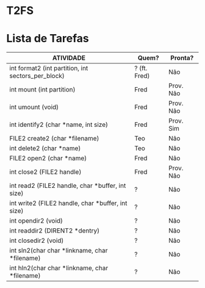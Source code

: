 # T2FS #

# Lista de Tarefas #

| ATIVIDADE                                          | Quem?      | Pronta? |
| -------------------------------------------------- | ---------- | ------- |
| int format2 (int partition, int sectors_per_block) | ? (ft. Fred) | Não|
| int mount (int partition) | Fred | Prov. Não |
| int umount (void) | Fred | Prov. Não |
| int identify2 (char *name, int size) | Fred | Prov. Sim |
| FILE2 create2 (char *filename) | Teo | Não |
| int delete2 (char *name) | Teo | Não |
| FILE2 open2 (char *name) | Fred | Não |
| int close2 (FILE2 handle) | Fred | Prov. Não |
| int read2 (FILE2 handle, char *buffer, int size) | ? | Não |
| int write2 (FILE2 handle, char *buffer, int size) | ? | Não |
| int opendir2 (void) | ? | Não |
| int readdir2 (DIRENT2 *dentry) | ? | Não |
| int closedir2 (void) | ? | Não |
| int sln2(char char *linkname, char *filename) | ? | Não |
| int hln2(char char *linkname, char *filename) | ? | Não |
